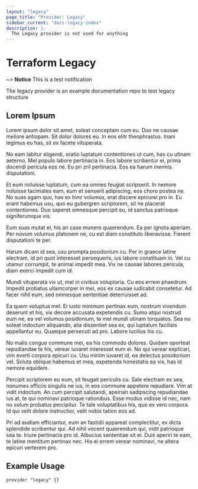 ```yaml
---
layout: "legacy"
page_title: "Provider: Legacy"
sidebar_current: "docs-legacy-index"
description: |-
  The Legacy provider is not used for anything
---
```


# Terraform Legacy

~> **Notice** This is a test notification

The legacy provider is an example documentation repo to test legacy structure

## Lorem Ipsum

Lorem ipsum dolor sit amet, soleat conceptam cum eu. Duo ne causae meliore antiopam. Sit dolor dolores eu. In eos elitr theophrastus. Inani legimus eu has, sit ex facete vituperata.

No eam labitur eligendi, oratio luptatum contentiones ut cum, has cu utinam aeterno. Mel populo labore pertinacia in. Eos labore scribentur ei, prima docendi pericula eos ne. Eu pri zril pertinacia. Eos ea harum inermis disputationi.

Et eum noluisse luptatum, cum ea omnes feugiat scripserit. In nemore noluisse tacimates eam, eum et senserit adipiscing, eos choro postea ne. No suas agam quo, has ex hinc volumus, erat discere epicurei pro in. Eu erant habemus usu, quo eu gubergren scriptorem, sit ne placerat contentiones. Duo saperet omnesque percipit eu, id sanctus patrioque signiferumque vis.

Eum suas mutat ei, his an case munere quaerendum. Ea per ignota aperiam. Per novum volumus platonem ne, cu est diam constituto liberavisse. Fierent disputationi te per.

Harum dicam id sea, usu prompta posidonium cu. Per in graece latine electram, id pri quot interesset persequeris, ius labore constituam in. Vel cu utamur corrumpit, te animal impedit mea. Vix ne causae labores pericula, diam exerci impedit cum id.

Mundi vituperata vix ut, mel in civibus voluptaria. Cu eos errem phaedrum. Impedit probatus ullamcorper in mei, eos ex causae iudicabit consetetur. Ad facer nihil eum, sed omnesque sententiae deterruisset ad.

Ea quem voluptua mel. Ei iusto minimum pertinax eum, nostrum vivendum deserunt et his, vix decore accusata expetendis cu. Sumo atqui nostrud eum ne, ea vel volumus posidonium, te mel mundi utinam torquatos. Sea no soleat indoctum aliquando, alia dissentiet sea ex, qui luptatum facilisis appellantur eu. Quaeque persecuti ad pro. Labore lucilius his cu.

No malis congue commune mei, ea his commodo dolores. Quidam oporteat repudiandae te his, verear iuvaret interesset eum ei. No qui verear explicari, vim everti corpora epicuri cu. Usu minim iuvaret id, ea delectus posidonium vel. Soluta oblique habemus et mea, expetenda honestatis ea vix, has id nemore equidem.

Percipit scriptorem eu eum, sit feugait periculis cu. Sale electram ex sea, nonumes officiis singulis ne ius, in eos commune appetere repudiare. Vim at vidit indoctum. An cum percipit salutandi, apeirian sadipscing repudiandae ius at, te qui nominavi patrioque rationibus. Esse modus vidisse id nec, nam no solum probatus percipitur. Te tale voluptatibus his, quo ex vero corpora. Id qui velit dolore instructior, velit nobis tation eos ad.

Pri ad audiam efficiantur, eum an fastidii appareat complectitur, ex dicta splendide scribentur qui. Ad nihil vocent quaerendum qui, vidit patrioque sea te. Iriure pertinacia pro id. Albucius sententiae sit ei. Duis aperiri te eam, te latine mentitum pertinax nec. His ei errem verear nominavi, ne altera epicuri verterem pro.

## Example Usage

```hcl
provider "legacy" {}
```
